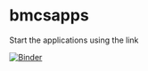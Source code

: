 # bmcsapps

Start the applications using the link

[![Binder](https://mybinder.org/badge.svg)](https://mybinder.org/v2/gh/rosoba/bmcsapps.git/master?urlpath=apps%2Findex.ipynb)




